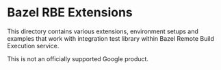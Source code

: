 # Bazel RBE Extensions

This directory contains various extensions, environment setups and examples that
work with integration test library within Bazel Remote Build Execution service.

This is not an officially supported Google product.
